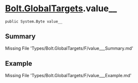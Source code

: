 # [Bolt.GlobalTargets](Types/Bolt.GlobalTargets.md).value__
`public System.Byte value__`
## Summary
Missing File 'Types/Bolt.GlobalTargets/F/value___Summary.md'
## Example
Missing File 'Types/Bolt.GlobalTargets/F/value___Example.md'
